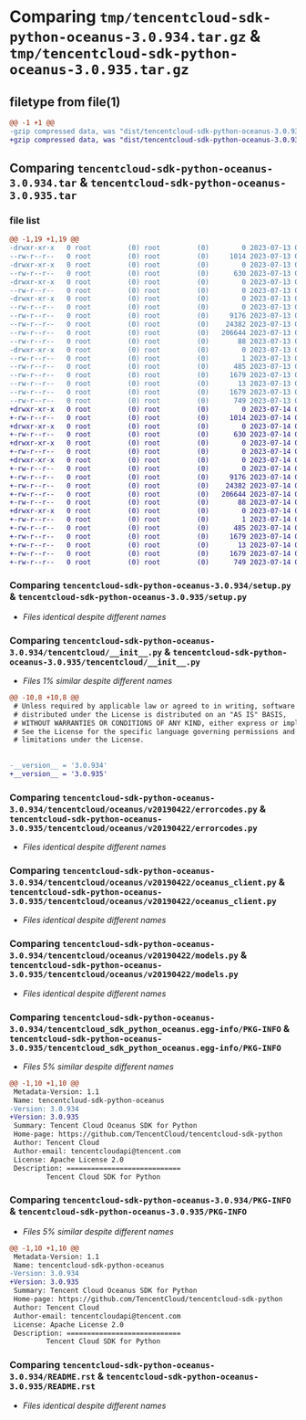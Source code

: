 # Comparing `tmp/tencentcloud-sdk-python-oceanus-3.0.934.tar.gz` & `tmp/tencentcloud-sdk-python-oceanus-3.0.935.tar.gz`

## filetype from file(1)

```diff
@@ -1 +1 @@
-gzip compressed data, was "dist/tencentcloud-sdk-python-oceanus-3.0.934.tar", last modified: Thu Jul 13 00:27:11 2023, max compression
+gzip compressed data, was "dist/tencentcloud-sdk-python-oceanus-3.0.935.tar", last modified: Fri Jul 14 00:35:24 2023, max compression
```

## Comparing `tencentcloud-sdk-python-oceanus-3.0.934.tar` & `tencentcloud-sdk-python-oceanus-3.0.935.tar`

### file list

```diff
@@ -1,19 +1,19 @@
-drwxr-xr-x   0 root         (0) root         (0)        0 2023-07-13 00:27:11.000000 tencentcloud-sdk-python-oceanus-3.0.934/
--rw-r--r--   0 root         (0) root         (0)     1014 2023-07-13 00:27:11.000000 tencentcloud-sdk-python-oceanus-3.0.934/setup.py
-drwxr-xr-x   0 root         (0) root         (0)        0 2023-07-13 00:27:11.000000 tencentcloud-sdk-python-oceanus-3.0.934/tencentcloud/
--rw-r--r--   0 root         (0) root         (0)      630 2023-07-13 00:27:11.000000 tencentcloud-sdk-python-oceanus-3.0.934/tencentcloud/__init__.py
-drwxr-xr-x   0 root         (0) root         (0)        0 2023-07-13 00:27:11.000000 tencentcloud-sdk-python-oceanus-3.0.934/tencentcloud/oceanus/
--rw-r--r--   0 root         (0) root         (0)        0 2023-07-13 00:27:11.000000 tencentcloud-sdk-python-oceanus-3.0.934/tencentcloud/oceanus/__init__.py
-drwxr-xr-x   0 root         (0) root         (0)        0 2023-07-13 00:27:11.000000 tencentcloud-sdk-python-oceanus-3.0.934/tencentcloud/oceanus/v20190422/
--rw-r--r--   0 root         (0) root         (0)        0 2023-07-13 00:27:11.000000 tencentcloud-sdk-python-oceanus-3.0.934/tencentcloud/oceanus/v20190422/__init__.py
--rw-r--r--   0 root         (0) root         (0)     9176 2023-07-13 00:27:11.000000 tencentcloud-sdk-python-oceanus-3.0.934/tencentcloud/oceanus/v20190422/errorcodes.py
--rw-r--r--   0 root         (0) root         (0)    24382 2023-07-13 00:27:11.000000 tencentcloud-sdk-python-oceanus-3.0.934/tencentcloud/oceanus/v20190422/oceanus_client.py
--rw-r--r--   0 root         (0) root         (0)   206644 2023-07-13 00:27:11.000000 tencentcloud-sdk-python-oceanus-3.0.934/tencentcloud/oceanus/v20190422/models.py
--rw-r--r--   0 root         (0) root         (0)       88 2023-07-13 00:27:11.000000 tencentcloud-sdk-python-oceanus-3.0.934/setup.cfg
-drwxr-xr-x   0 root         (0) root         (0)        0 2023-07-13 00:27:11.000000 tencentcloud-sdk-python-oceanus-3.0.934/tencentcloud_sdk_python_oceanus.egg-info/
--rw-r--r--   0 root         (0) root         (0)        1 2023-07-13 00:27:11.000000 tencentcloud-sdk-python-oceanus-3.0.934/tencentcloud_sdk_python_oceanus.egg-info/dependency_links.txt
--rw-r--r--   0 root         (0) root         (0)      485 2023-07-13 00:27:11.000000 tencentcloud-sdk-python-oceanus-3.0.934/tencentcloud_sdk_python_oceanus.egg-info/SOURCES.txt
--rw-r--r--   0 root         (0) root         (0)     1679 2023-07-13 00:27:11.000000 tencentcloud-sdk-python-oceanus-3.0.934/tencentcloud_sdk_python_oceanus.egg-info/PKG-INFO
--rw-r--r--   0 root         (0) root         (0)       13 2023-07-13 00:27:11.000000 tencentcloud-sdk-python-oceanus-3.0.934/tencentcloud_sdk_python_oceanus.egg-info/top_level.txt
--rw-r--r--   0 root         (0) root         (0)     1679 2023-07-13 00:27:11.000000 tencentcloud-sdk-python-oceanus-3.0.934/PKG-INFO
--rw-r--r--   0 root         (0) root         (0)      749 2023-07-13 00:27:11.000000 tencentcloud-sdk-python-oceanus-3.0.934/README.rst
+drwxr-xr-x   0 root         (0) root         (0)        0 2023-07-14 00:35:24.000000 tencentcloud-sdk-python-oceanus-3.0.935/
+-rw-r--r--   0 root         (0) root         (0)     1014 2023-07-14 00:35:24.000000 tencentcloud-sdk-python-oceanus-3.0.935/setup.py
+drwxr-xr-x   0 root         (0) root         (0)        0 2023-07-14 00:35:24.000000 tencentcloud-sdk-python-oceanus-3.0.935/tencentcloud/
+-rw-r--r--   0 root         (0) root         (0)      630 2023-07-14 00:35:24.000000 tencentcloud-sdk-python-oceanus-3.0.935/tencentcloud/__init__.py
+drwxr-xr-x   0 root         (0) root         (0)        0 2023-07-14 00:35:24.000000 tencentcloud-sdk-python-oceanus-3.0.935/tencentcloud/oceanus/
+-rw-r--r--   0 root         (0) root         (0)        0 2023-07-14 00:35:24.000000 tencentcloud-sdk-python-oceanus-3.0.935/tencentcloud/oceanus/__init__.py
+drwxr-xr-x   0 root         (0) root         (0)        0 2023-07-14 00:35:24.000000 tencentcloud-sdk-python-oceanus-3.0.935/tencentcloud/oceanus/v20190422/
+-rw-r--r--   0 root         (0) root         (0)        0 2023-07-14 00:35:24.000000 tencentcloud-sdk-python-oceanus-3.0.935/tencentcloud/oceanus/v20190422/__init__.py
+-rw-r--r--   0 root         (0) root         (0)     9176 2023-07-14 00:35:24.000000 tencentcloud-sdk-python-oceanus-3.0.935/tencentcloud/oceanus/v20190422/errorcodes.py
+-rw-r--r--   0 root         (0) root         (0)    24382 2023-07-14 00:35:24.000000 tencentcloud-sdk-python-oceanus-3.0.935/tencentcloud/oceanus/v20190422/oceanus_client.py
+-rw-r--r--   0 root         (0) root         (0)   206644 2023-07-14 00:35:24.000000 tencentcloud-sdk-python-oceanus-3.0.935/tencentcloud/oceanus/v20190422/models.py
+-rw-r--r--   0 root         (0) root         (0)       88 2023-07-14 00:35:24.000000 tencentcloud-sdk-python-oceanus-3.0.935/setup.cfg
+drwxr-xr-x   0 root         (0) root         (0)        0 2023-07-14 00:35:24.000000 tencentcloud-sdk-python-oceanus-3.0.935/tencentcloud_sdk_python_oceanus.egg-info/
+-rw-r--r--   0 root         (0) root         (0)        1 2023-07-14 00:35:24.000000 tencentcloud-sdk-python-oceanus-3.0.935/tencentcloud_sdk_python_oceanus.egg-info/dependency_links.txt
+-rw-r--r--   0 root         (0) root         (0)      485 2023-07-14 00:35:24.000000 tencentcloud-sdk-python-oceanus-3.0.935/tencentcloud_sdk_python_oceanus.egg-info/SOURCES.txt
+-rw-r--r--   0 root         (0) root         (0)     1679 2023-07-14 00:35:24.000000 tencentcloud-sdk-python-oceanus-3.0.935/tencentcloud_sdk_python_oceanus.egg-info/PKG-INFO
+-rw-r--r--   0 root         (0) root         (0)       13 2023-07-14 00:35:24.000000 tencentcloud-sdk-python-oceanus-3.0.935/tencentcloud_sdk_python_oceanus.egg-info/top_level.txt
+-rw-r--r--   0 root         (0) root         (0)     1679 2023-07-14 00:35:24.000000 tencentcloud-sdk-python-oceanus-3.0.935/PKG-INFO
+-rw-r--r--   0 root         (0) root         (0)      749 2023-07-14 00:35:24.000000 tencentcloud-sdk-python-oceanus-3.0.935/README.rst
```

### Comparing `tencentcloud-sdk-python-oceanus-3.0.934/setup.py` & `tencentcloud-sdk-python-oceanus-3.0.935/setup.py`

 * *Files identical despite different names*

### Comparing `tencentcloud-sdk-python-oceanus-3.0.934/tencentcloud/__init__.py` & `tencentcloud-sdk-python-oceanus-3.0.935/tencentcloud/__init__.py`

 * *Files 1% similar despite different names*

```diff
@@ -10,8 +10,8 @@
 # Unless required by applicable law or agreed to in writing, software
 # distributed under the License is distributed on an "AS IS" BASIS,
 # WITHOUT WARRANTIES OR CONDITIONS OF ANY KIND, either express or implied.
 # See the License for the specific language governing permissions and
 # limitations under the License.
 
 
-__version__ = '3.0.934'
+__version__ = '3.0.935'
```

### Comparing `tencentcloud-sdk-python-oceanus-3.0.934/tencentcloud/oceanus/v20190422/errorcodes.py` & `tencentcloud-sdk-python-oceanus-3.0.935/tencentcloud/oceanus/v20190422/errorcodes.py`

 * *Files identical despite different names*

### Comparing `tencentcloud-sdk-python-oceanus-3.0.934/tencentcloud/oceanus/v20190422/oceanus_client.py` & `tencentcloud-sdk-python-oceanus-3.0.935/tencentcloud/oceanus/v20190422/oceanus_client.py`

 * *Files identical despite different names*

### Comparing `tencentcloud-sdk-python-oceanus-3.0.934/tencentcloud/oceanus/v20190422/models.py` & `tencentcloud-sdk-python-oceanus-3.0.935/tencentcloud/oceanus/v20190422/models.py`

 * *Files identical despite different names*

### Comparing `tencentcloud-sdk-python-oceanus-3.0.934/tencentcloud_sdk_python_oceanus.egg-info/PKG-INFO` & `tencentcloud-sdk-python-oceanus-3.0.935/tencentcloud_sdk_python_oceanus.egg-info/PKG-INFO`

 * *Files 5% similar despite different names*

```diff
@@ -1,10 +1,10 @@
 Metadata-Version: 1.1
 Name: tencentcloud-sdk-python-oceanus
-Version: 3.0.934
+Version: 3.0.935
 Summary: Tencent Cloud Oceanus SDK for Python
 Home-page: https://github.com/TencentCloud/tencentcloud-sdk-python
 Author: Tencent Cloud
 Author-email: tencentcloudapi@tencent.com
 License: Apache License 2.0
 Description: ============================
         Tencent Cloud SDK for Python
```

### Comparing `tencentcloud-sdk-python-oceanus-3.0.934/PKG-INFO` & `tencentcloud-sdk-python-oceanus-3.0.935/PKG-INFO`

 * *Files 5% similar despite different names*

```diff
@@ -1,10 +1,10 @@
 Metadata-Version: 1.1
 Name: tencentcloud-sdk-python-oceanus
-Version: 3.0.934
+Version: 3.0.935
 Summary: Tencent Cloud Oceanus SDK for Python
 Home-page: https://github.com/TencentCloud/tencentcloud-sdk-python
 Author: Tencent Cloud
 Author-email: tencentcloudapi@tencent.com
 License: Apache License 2.0
 Description: ============================
         Tencent Cloud SDK for Python
```

### Comparing `tencentcloud-sdk-python-oceanus-3.0.934/README.rst` & `tencentcloud-sdk-python-oceanus-3.0.935/README.rst`

 * *Files identical despite different names*

